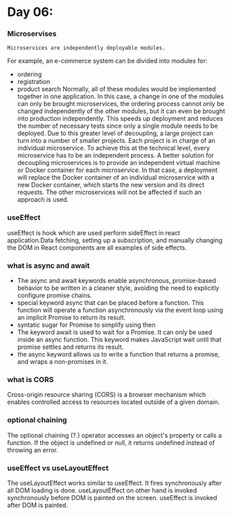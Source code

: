 
# Day 06:

### Microservises
`Microservices are independently deployable modules.`

For example, an e-commerce system can be divided into modules for:
- ordering
- registration
- product search
Normally, all of these modules would be implemented together in one
application. In this case, a change in one of the modules can only be brought 
microservices, the ordering process cannot only be changed independently of
the other modules, but it can even be brought into production independently.
This speeds up deployment and reduces the number of necessary tests since
only a single module needs to be deployed. Due to this greater level of
decoupling, a large project can turn into a number of smaller projects. Each
project is in charge of an individual microservice.
To achieve this at the technical level, every microservice has to be an
independent process. A better solution for decoupling microservices is to
provide an independent virtual machine or Docker container for each
microservice.
In that case, a deployment will replace the Docker container of an individual
microservice with a new Docker container, which starts the new version and
its direct requests. The other microservices will not be affected if such an
approach is used.

### useEffect

useEffect is hook which are used perform sideEffect in react application.Data fetching, 
setting up a subscription, and manually changing the DOM in React components are all examples of side effects.

### what is async and await
- The async and await keywords enable asynchronous, promise-based behavior to be written in a cleaner style, avoiding the need to explicitly configure promise chains.
- special keyword async that can be placed before a function. This function will operate a function asynchronously via the event loop using an implicit Promise to return its result.
- syntatic sugar for Promise to simplify using then
- The keyword await is used to wait for a Promise. It can only be used inside an async function. This keyword makes JavaScript wait until that promise settles and returns its result.
- the async keyword allows us to write a function that returns a promise, and wraps a non-promises in it.

### what is CORS

Cross-origin resource sharing (CORS) is a browser mechanism which enables controlled access to resources located outside of a given domain.

### optional chaining

The optional chaining (?.) operator accesses an object's property or calls a function. If the object is undefined or null, it returns undefined instead of throwing an error.

### useEffect vs useLayoutEffect

The useLayoutEffect works similar to useEffect. It fires synchronously after all DOM loading is done.
useLayoutEffect on other hand is invoked synchronously before DOM is painted on the screen. useEffect is 
invoked after DOM is painted. 
